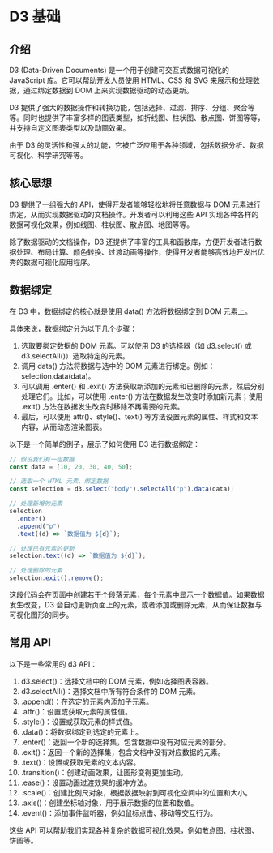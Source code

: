 # D3 基础

## 介绍

D3 (Data-Driven Documents) 是一个用于创建可交互式数据可视化的 JavaScript 库。它可以帮助开发人员使用 HTML、CSS 和 SVG 来展示和处理数据，通过绑定数据到 DOM 上来实现数据驱动的动态更新。

D3 提供了强大的数据操作和转换功能，包括选择、过滤、排序、分组、聚合等等。同时也提供了丰富多样的图表类型，如折线图、柱状图、散点图、饼图等等，并支持自定义图表类型以及动画效果。

由于 D3 的灵活性和强大的功能，它被广泛应用于各种领域，包括数据分析、数据可视化、科学研究等等。

## 核心思想

D3 提供了一组强大的 API，使得开发者能够轻松地将任意数据与 DOM 元素进行绑定，从而实现数据驱动的文档操作。开发者可以利用这些 API 实现各种各样的数据可视化效果，例如线图、柱状图、散点图、地图等等。

除了数据驱动的文档操作，D3 还提供了丰富的工具和函数库，方便开发者进行数据处理、布局计算、颜色转换、过渡动画等操作，使得开发者能够高效地开发出优秀的数据可视化应用程序。

## 数据绑定

在 D3 中，数据绑定的核心就是使用 data() 方法将数据绑定到 DOM 元素上。

具体来说，数据绑定分为以下几个步骤：

1. 选取要绑定数据的 DOM 元素。可以使用 D3 的选择器（如 d3.select() 或 d3.selectAll()）选取特定的元素。
2. 调用 data() 方法将数据与选中的 DOM 元素进行绑定。例如：selection.data(data)。
3. 可以调用 .enter() 和 .exit() 方法获取新添加的元素和已删除的元素，然后分别处理它们。比如，可以使用 .enter() 方法在数据发生改变时添加新元素；使用 .exit() 方法在数据发生改变时移除不再需要的元素。
4. 最后，可以使用 attr()、style()、text() 等方法设置元素的属性、样式和文本内容，从而动态渲染图表。

以下是一个简单的例子，展示了如何使用 D3 进行数据绑定：

```js
// 假设我们有一组数据
const data = [10, 20, 30, 40, 50];

// 选取一个 HTML 元素，绑定数据
const selection = d3.select("body").selectAll("p").data(data);

// 处理新增的元素
selection
  .enter()
  .append("p")
  .text((d) => `数据值为 ${d}`);

// 处理已有元素的更新
selection.text((d) => `数据值为 ${d}`);

// 处理删除的元素
selection.exit().remove();
```

这段代码会在页面中创建若干个段落元素，每个元素中显示一个数据值。如果数据发生改变，D3 会自动更新页面上的元素，或者添加或删除元素，从而保证数据与可视化图形的同步。

## 常用 API

以下是一些常用的 d3 API：

1. d3.select()：选择文档中的 DOM 元素，例如选择图表容器。
1. d3.selectAll()：选择文档中所有符合条件的 DOM 元素。
1. .append()：在选定的元素内添加子元素。
1. .attr()：设置或获取元素的属性值。
1. .style()：设置或获取元素的样式值。
1. .data()：将数据绑定到选定的元素上。
1. .enter()：返回一个新的选择集，包含数据中没有对应元素的部分。
1. .exit()：返回一个新的选择集，包含文档中没有对应数据的元素。
1. .text()：设置或获取元素的文本内容。
1. .transition()：创建动画效果，让图形变得更加生动。
1. .ease()：设置动画过渡效果的缓冲方法。
1. .scale()：创建比例尺对象，根据数据映射到可视化空间中的位置和大小。
1. .axis()：创建坐标轴对象，用于展示数据的位置和数值。
1. .event()：添加事件监听器，例如鼠标点击、移动等交互行为。

这些 API 可以帮助我们实现各种复杂的数据可视化效果，例如散点图、柱状图、饼图等。
